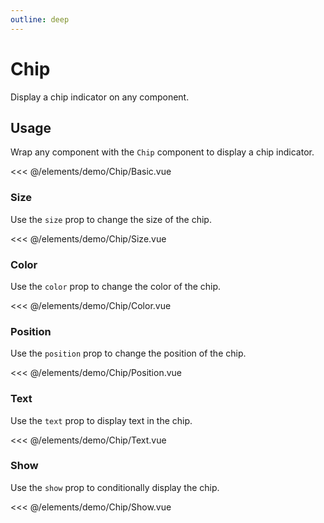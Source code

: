 ```yaml
---
outline: deep
---
```


<script setup>
import Basic from './demo/Chip/Basic.vue';
import Size from './demo/Chip/Size.vue';
import Color from './demo/Chip/Color.vue';
import Position from './demo/Chip/Position.vue';
import Text from './demo/Chip/Text.vue';
import Show from './demo/Chip/Show.vue';
</script>

# Chip

Display a chip indicator on any component.

## Usage

Wrap any component with the `Chip` component to display a chip indicator.

<DemoContainer>
  <Basic/>
</DemoContainer>

<<< @/elements/demo/Chip/Basic.vue

### Size

Use the `size` prop to change the size of the chip.

<DemoContainer>
  <Size/>
</DemoContainer>

<<< @/elements/demo/Chip/Size.vue

### Color

Use the `color` prop to change the color of the chip.

<DemoContainer>
  <Color/>
</DemoContainer>

<<< @/elements/demo/Chip/Color.vue

### Position

Use the `position` prop to change the position of the chip.

<DemoContainer>
<Position/>
</DemoContainer>

<<< @/elements/demo/Chip/Position.vue

### Text

Use the `text` prop to display text in the chip.

<DemoContainer>
<Text/>
</DemoContainer>

<<< @/elements/demo/Chip/Text.vue

### Show

Use the `show` prop to conditionally display the chip.

<DemoContainer>
<Show/>
</DemoContainer>

<<< @/elements/demo/Chip/Show.vue